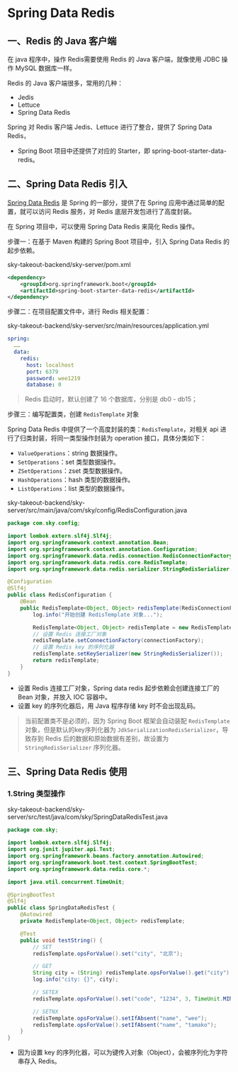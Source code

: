# Spring Data Redis

## 一、Redis 的 Java 客户端

在 java 程序中，操作 Redis需要使用 Redis 的 Java 客户端，就像使用 JDBC 操作 MySQL 数据库一样。

Redis 的 Java 客户端很多，常用的几种：

- Jedis
- Lettuce
- Spring Data Redis

Spring 对 Redis 客户端 Jedis、Lettuce 进行了整合，提供了 Spring Data Redis，

- Spring Boot 项目中还提供了对应的 Starter，即 spring-boot-starter-data-redis。

## 二、Spring Data Redis 引入

[Spring Data Redis](https://spring.io/projects/spring-data-redis) 是 Spring 的一部分，提供了在 Spring 应用中通过简单的配置，就可以访问 Redis 服务，对 Redis 底层开发包进行了高度封装。

在 Spring 项目中，可以使用 Spring Data Redis 来简化 Redis 操作。

步骤一：在基于 Maven 构建的 Spring Boot 项目中，引入 Spring Data Redis 的起步依赖。

sky-takeout-backend/sky-server/pom.xml

```xml
<dependency>
    <groupId>org.springframework.boot</groupId>
    <artifactId>spring-boot-starter-data-redis</artifactId>
</dependency>
```

步骤二：在项目配置文件中，进行 Redis 相关配置：

sky-takeout-backend/sky-server/src/main/resources/application.yml

```yaml
spring:
  ……
  data:
    redis:
      host: localhost
      port: 6379
      password: wee1219
      database: 0
```

> Redis 启动时，默认创建了 16 个数据库，分别是 db0 - db15；

步骤三：编写配置类，创建 `RedisTemplate` 对象

Spring Data Redis 中提供了一个高度封装的类：`RedisTemplate`，对相关 api 进行了归类封装，将同一类型操作封装为 operation 接口，具体分类如下：

- `ValueOperations`：string 数据操作。
- `SetOperations`：set 类型数据操作。
- `ZSetOperations`：zset 类型数据操作。
- `HashOperations`：hash 类型的数据操作。
- `ListOperations`：list 类型的数据操作。

sky-takeout-backend/sky-server/src/main/java/com/sky/config/RedisConfiguration.java

```java
package com.sky.config;

import lombok.extern.slf4j.Slf4j;
import org.springframework.context.annotation.Bean;
import org.springframework.context.annotation.Configuration;
import org.springframework.data.redis.connection.RedisConnectionFactory;
import org.springframework.data.redis.core.RedisTemplate;
import org.springframework.data.redis.serializer.StringRedisSerializer;

@Configuration
@Slf4j
public class RedisConfiguration {
    @Bean
    public RedisTemplate<Object, Object> redisTemplate(RedisConnectionFactory connectionFactory) {
        log.info("开始创建 RedisTemplate 对象...");

        RedisTemplate<Object, Object> redisTemplate = new RedisTemplate<>();
        // 设置 Redis 连接工厂对象
        redisTemplate.setConnectionFactory(connectionFactory);
        // 设置 Redis key 的序列化器
        redisTemplate.setKeySerializer(new StringRedisSerializer());
        return redisTemplate;
    }
}
```

- 设置 Redis 连接工厂对象，Spring data redis 起步依赖会创建连接工厂的 Bean 对象，并放入 IOC 容器中。
- 设置 key 的序列化器后，用 Java 程序存储 key 时不会出现乱码。

> 当前配置类不是必须的，因为 Spring Boot 框架会自动装配 `RedisTemplate` 对象，但是默认的key序列化器为 `JdkSerializationRedisSerializer`，导致存到 Redis 后的数据和原始数据有差别，故设置为 `StringRedisSerializer` 序列化器。

## 三、Spring Data Redis 使用

### 1.String 类型操作

sky-takeout-backend/sky-server/src/test/java/com/sky/SpringDataRedisTest.java

```java
package com.sky;

import lombok.extern.slf4j.Slf4j;
import org.junit.jupiter.api.Test;
import org.springframework.beans.factory.annotation.Autowired;
import org.springframework.boot.test.context.SpringBootTest;
import org.springframework.data.redis.core.*;

import java.util.concurrent.TimeUnit;

@SpringBootTest
@Slf4j
public class SpringDataRedisTest {
    @Autowired
    private RedisTemplate<Object, Object> redisTemplate;

    @Test
    public void testString() {
        // SET
        redisTemplate.opsForValue().set("city", "北京");

        // GET
        String city = (String) redisTemplate.opsForValue().get("city");
        log.info("city: {}", city);

        // SETEX
        redisTemplate.opsForValue().set("code", "1234", 3, TimeUnit.MINUTES);

        // SETNX
        redisTemplate.opsForValue().setIfAbsent("name", "wee");
        redisTemplate.opsForValue().setIfAbsent("name", "tamako");
    }
}
```

- 因为设置 key 的序列化器，可以为键传入对象（Object），会被序列化为字符串存入 Redis。
